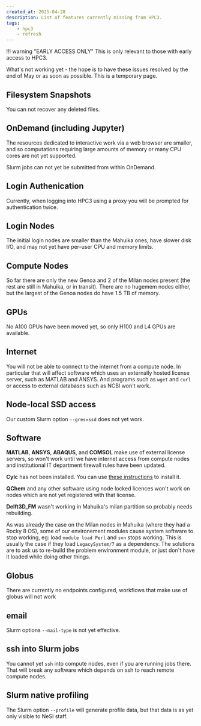 ```yaml
---
created_at: 2025-04-28
description: List of features currently missing from HPC3.
tags: 
    - hpc3
    - refresh
---
```


!!! warning "EARLY ACCESS ONLY"
    This is only relevant to those with early access to HPC3.

What's not working yet - the hope is to have these issues resolved by the end of May or as soon as possible. This is a temporary page.

## Filesystem Snapshots

You can not recover any deleted files.

## OnDemand (including Jupyter)

The resources dedicated to interactive work via a web browser are smaller, and so computations requiring large amounts of memory or many CPU cores are not yet supported. 

Slurm jobs can not yet be submitted from within OnDemand.

## Login Authenication

Currently, when logging into HPC3 using a proxy you will be prompted for authentication twice.

## Login Nodes

The initial login nodes are smaller than the Mahuika ones, have slower disk I/O, and may not yet have per-user CPU and memory limits.

## Compute Nodes

So far there are only the new Genoa and 2 of the Milan nodes present (the rest are still in Mahuika, or in transit). There are no hugemem nodes either, but the largest of the Genoa nodes do have 1.5 TB of memory.

## GPUs

No A100 GPUs have been moved yet, so only H100 and L4 GPUs are available.

## Internet

You will not be able to connect to the internet from a compute node. In particular that will affect software which uses an externally hosted license server, such as MATLAB and ANSYS. And programs such as `wget` and `curl` or access to external databases such as NCBI won't work.

## Node-local SSD access

Our custom Slurm option `--gres=ssd` does not yet work.

## Software

**MATLAB**, **ANSYS**, **ABAQUS**, and **COMSOL** make use of external license servers, so won't work until we have internet access from compute nodes and institutional IT department firewall rules have been updated.

**Cylc** has not been installed. You can use [these instructions](https://cylc.github.io/cylc-doc/stable/html/installation.html) to install it.

**QChem** and any other software using node locked licences won't work on nodes which are not yet registered with that license.

**Delft3D_FM** wasn't working in Mahuika's milan partition so probably needs rebuilding.

As was already the case on the Milan nodes in Mahuika (where they had a Rocky 8 OS), some of our environement modules cause system software to stop working, eg: load `module load Perl` and `svn` stops working. This is usually the case if they load `LegacySystem/7` as a dependency. The solutions are to ask us to re-build the problem environment module, or just don't have it loaded while doing other things.

## Globus

There are currently no endpoints configured, workflows that make use of globus will not work

## email

Slurm options `--mail-type` is not yet effective.

## ssh into Slurm jobs

You cannot yet `ssh` into compute nodes, even if you are running jobs there.  That will break any software which depends on ssh to reach remote compute nodes.

## Slurm native profiling

The Slurm option `--profile` will generate profile data, but that data is as yet only visible to NeSI staff.


